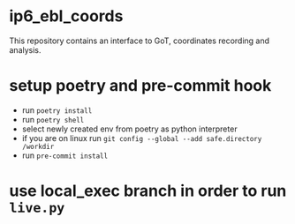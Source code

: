 # ip6_ebl_coords
This repository contains an interface to GoT, coordinates recording and analysis.

# setup poetry and pre-commit hook
- run `poetry install`
- run `poetry shell`
- select newly created env from poetry as python interpreter
- if you are on linux run `git config --global --add safe.directory /workdir`
- run `pre-commit install`

# use local_exec branch in order to run `live.py`
